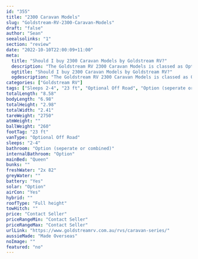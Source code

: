 ```yaml
---
id: "355"
title: "2300 Caravan Models"
slug: "Goldstream-RV-2300-Caravan-Models"
draft: "false"
author: "Sean"
seealsolinks: "1"
section: "review"
date: "2022-10-10T22:00:09+11:00"
meta:
  title: "Should I buy 2300 Caravan Models by Goldstream RV?"
  description: "The Goldstream RV 2300 Caravan Models is classed as Optional Off Road, and sleeps 2-4 people. It is Made Overseas and comes in at 23 ft. It generally has Option (seperate or combined)."
  ogtitle: "Should I buy 2300 Caravan Models by Goldstream RV?"
  ogdescription: "The Goldstream RV 2300 Caravan Models is classed as Optional Off Road, and sleeps 2-4 people. It is Made Overseas and comes in at 23 ft. It generally has Option (seperate or combined)."
categories: ["Goldstream RV"]
tags: ["Sleeps 2-4", "23 ft", "Optional Off Road", "Option (seperate or combined)", "Full height", "Price Unknown"]
totalLength: "8.58"
bodyLength: "6.98"
totalHeight: "2.98"
totalWidth: "2.41"
tareWeight: "2750"
atmWeight: ""
ballWeight: "260"
footTag: "23 ft"
vanType: "Optional Off Road"
sleeps: "2-4"
bathroom: "Option (seperate or combined)"
internalBathroom: "Option"
mainBed: "Queen"
bunks: ""
freshWater: "2x 82"
greyWater: ""
battery: "Yes"
solar: "Option"
airCon: "Yes"
hybrid: ""
roofType: "Full height"
towHitch: ""
price: "Contact Seller"
priceRangeMin: "Contact Seller"
priceRangeMax: "Contact Seller"
urlLink: "https://www.goldstreamrv.com.au/rvs/caravan-series/"
aussieMade: "Made Overseas"
noImage: ""
featured: "no"
---
```

